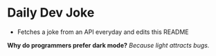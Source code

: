 
# Daily Dev Joke

- Fetches a joke from an API everyday and edits this README

**Why do programmers prefer dark mode?**
*Because light attracts bugs.*